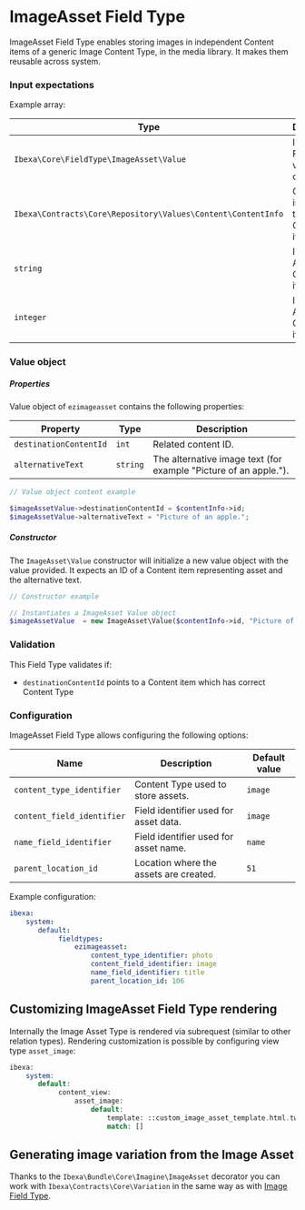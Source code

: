 # ImageAsset Field Type

ImageAsset Field Type enables storing images in independent Content items of a generic Image Content Type, in the media library. It makes them reusable across system.

### Input expectations

Example array:

|Type|Description|Example|
|------|------|------|
|`Ibexa\Core\FieldType\ImageAsset\Value`|ImageAsset Field Type value object.|See below.|
|`Ibexa\Contracts\Core\Repository\Values\Content\ContentInfo`|ContentInfo instance of the Asset Content item. |n/a|
|`string`| ID of the Asset Content item. |`"150"`|
|`integer`| ID of the Asset Content item. | `150`|

### Value object

##### Properties

Value object of `ezimageasset` contains the following properties:

| Property | Type  | Description|
|----------|-------|------------|
| `destinationContentId`  |  `int` | Related content ID. |
| `alternativeText`  |  `string` |  The alternative image text (for example "Picture of an apple."). |

``` php
// Value object content example

$imageAssetValue->destinationContentId = $contentInfo->id;
$imageAssetValue->alternativeText = "Picture of an apple.";
```

##### Constructor

The `ImageAsset\Value` constructor will initialize a new value object with the value provided. It expects an ID of a Content item representing asset and the alternative text.

``` php
// Constructor example

// Instantiates a ImageAsset Value object
$imageAssetValue  = new ImageAsset\Value($contentInfo->id, "Picture of an apple.");
```

### Validation

This Field Type validates if:

- `destinationContentId` points to a Content item which has correct Content Type

### Configuration

ImageAsset Field Type allows configuring the following options:

|Name|Description|Default value|
|----|-----------|-------------|
|`content_type_identifier`|Content Type used to store assets.|`image`|
|`content_field_identifier`|Field identifier used for asset data.|`image`|
|`name_field_identifier`|Field identifier used for asset name.|`name`|
|`parent_location_id`|Location where the assets are created.|`51`|

Example configuration:

``` yaml
ibexa:
    system:
       default:
            fieldtypes:
                ezimageasset:
                    content_type_identifier: photo
                    content_field_identifier: image
                    name_field_identifier: title
                    parent_location_id: 106
```

## Customizing ImageAsset Field Type rendering

Internally the Image Asset Type is rendered via subrequest (similar to other relation types). Rendering customization is possible by configuring view type `asset_image`:

```php
ibexa:
    system:
       default:           
            content_view:
                asset_image:
                    default:
                        template: ::custom_image_asset_template.html.twig
                        match: []
```

## Generating image variation from the Image Asset

Thanks to the `Ibexa\Bundle\Core\Imagine\ImageAsset` decorator you can work with `Ibexa\Contracts\Core\Variation` in the same way as with [Image Field Type](imagefield.md).
